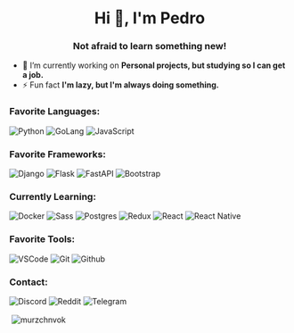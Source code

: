 <h1 align="center">Hi 👋, I'm Pedro</h1>
<h3 align="center">Not afraid to learn something new!</h3>

- 🔭 I’m currently working on **Personal projects, but studying so I can get a job.**
- ⚡ Fun fact **I'm lazy, but I'm always doing something.**

<h3 align="left">Favorite Languages:</h3>
<p align="left">
  <img src="https://img.shields.io/badge/python-4584b6?style=for-the-badge&logo=python&logoColor=fff" alt="Python">
  <img src="https://img.shields.io/badge/go-007D9C.svg?style=for-the-badge&logo=go&logoColor=fff" alt="GoLang">
  <img src="https://img.shields.io/badge/javascript-f7df1e.svg?style=for-the-badge&logo=javascript&logoColor=323330" alt="JavaScript">
</p>

<h3 align="left">Favorite Frameworks:</h3>
<p align="left">
  <img src="https://img.shields.io/badge/django-092e20.svg?style=for-the-badge&logo=django&logoColor=fff" alt="Django">
  <img src="https://img.shields.io/badge/flask-000.svg?style=for-the-badge&logo=flask&logoColor=fff" alt="Flask">
  <img src="https://img.shields.io/badge/FastAPI-009485?style=for-the-badge&logo=fastapi&logoColor=fff" alt="FastAPI">
  <img src="https://img.shields.io/badge/bootstrap-7952B3.svg?style=for-the-badge&logo=bootstrap&logoColor=fff" alt="Bootstrap">
</p>

<h3 align="left">Currently Learning:</h3>
<p align="left">
  <img src="https://img.shields.io/badge/docker-2496ED.svg?style=for-the-badge&logo=docker&logoColor=fff" alt="Docker">
  <img src="https://img.shields.io/badge/SASS-CF649A.svg?style=for-the-badge&logo=SASS&logoColor=fff" alt="Sass">
  <img src="https://img.shields.io/badge/postgres-008bb9.svg?style=for-the-badge&logo=postgresql&logoColor=fff" alt="Postgres">
  <img src="https://img.shields.io/badge/redux-764ABC.svg?style=for-the-badge&logo=redux&logoColor=fff" alt="Redux">
  <img src="https://img.shields.io/badge/react-20232A.svg?style=for-the-badge&logo=react&logoColor=61DAFB" alt="React">
  <img src="https://img.shields.io/badge/react_native-20232A.svg?style=for-the-badge&logo=react&logoColor=61DAFB" alt="React Native">
</p>

<h3 align="left">Favorite Tools:</h3>
<p align="left">
  <img src="https://img.shields.io/badge/Visual%20Studio%20Code-0078d7.svg?style=for-the-badge&logo=visual-studio-code&logoColor=fff" alt="VSCode">
  <img src="https://img.shields.io/badge/git-F54D27.svg?style=for-the-badge&logo=git&logoColor=fff" alt="Git">
  <img src="https://img.shields.io/badge/github-121011.svg?style=for-the-badge&logo=github&logoColor=fff" alt="Github">
</p>

<h3 align="left">Contact:</h3>
<p align="left">
  <img src="https://img.shields.io/badge/Murzchnvok%231166-7289DA?style=for-the-badge&logo=discord&logoColor=fff" alt="Discord">
  <img src="https://img.shields.io/badge/u/murzchnvok-FF4500?style=for-the-badge&logo=reddit&logoColor=fff" alt="Reddit">
  <img src="https://img.shields.io/badge/@Murzchnvok-2CA5E0?style=for-the-badge&logo=telegram&logoColor=fff" alt="Telegram">
</p>

<p>&nbsp;<img align="center" src="https://github-readme-stats.vercel.app/api?username=Murzchnvok&show_icons=true&locale=en" alt="murzchnvok" /></p>
